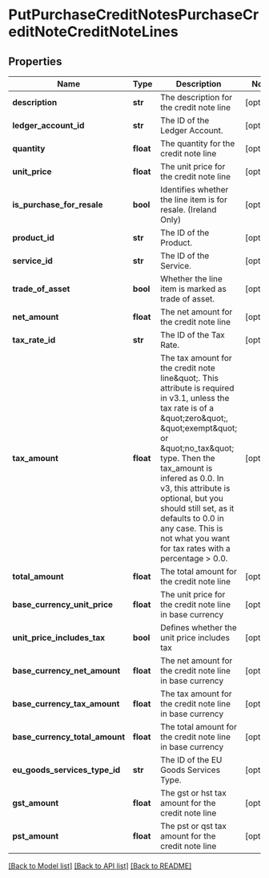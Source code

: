 # PutPurchaseCreditNotesPurchaseCreditNoteCreditNoteLines

## Properties
Name | Type | Description | Notes
------------ | ------------- | ------------- | -------------
**description** | **str** | The description for the credit note line | [optional] 
**ledger_account_id** | **str** | The ID of the Ledger Account. | [optional] 
**quantity** | **float** | The quantity for the credit note line | [optional] 
**unit_price** | **float** | The unit price for the credit note line | [optional] 
**is_purchase_for_resale** | **bool** | Identifies whether the line item is for resale. (Ireland Only) | [optional] 
**product_id** | **str** | The ID of the Product. | [optional] 
**service_id** | **str** | The ID of the Service. | [optional] 
**trade_of_asset** | **bool** | Whether the line item is marked as trade of asset. | [optional] 
**net_amount** | **float** | The net amount for the credit note line | [optional] 
**tax_rate_id** | **str** | The ID of the Tax Rate. | [optional] 
**tax_amount** | **float** | The tax amount for the credit note line\&quot;. This attribute is required in v3.1, unless the tax rate is of a \&quot;zero\&quot;, \&quot;exempt\&quot; or \&quot;no_tax\&quot; type. Then the tax_amount is infered as 0.0. In v3, this attribute is optional, but you should still set, as it defaults to 0.0 in any case. This is not what you want for tax rates with a percentage &gt; 0.0. | [optional] 
**total_amount** | **float** | The total amount for the credit note line | [optional] 
**base_currency_unit_price** | **float** | The unit price for the credit note line in base currency | [optional] 
**unit_price_includes_tax** | **bool** | Defines whether the unit price includes tax | [optional] 
**base_currency_net_amount** | **float** | The net amount for the credit note line in base currency | [optional] 
**base_currency_tax_amount** | **float** | The tax amount for the credit note line in base currency | [optional] 
**base_currency_total_amount** | **float** | The total amount for the credit note line in base currency | [optional] 
**eu_goods_services_type_id** | **str** | The ID of the EU Goods Services Type. | [optional] 
**gst_amount** | **float** | The gst or hst tax amount for the credit note line | [optional] 
**pst_amount** | **float** | The pst or qst tax amount for the credit note line | [optional] 

[[Back to Model list]](../README.md#documentation-for-models) [[Back to API list]](../README.md#documentation-for-api-endpoints) [[Back to README]](../README.md)


